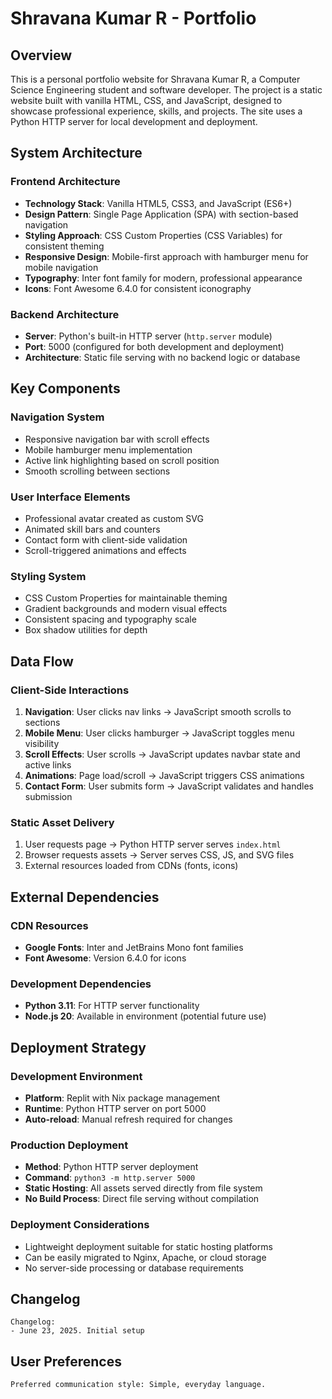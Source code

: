 # Shravana Kumar R - Portfolio

## Overview

This is a personal portfolio website for Shravana Kumar R, a Computer Science Engineering student and software developer. The project is a static website built with vanilla HTML, CSS, and JavaScript, designed to showcase professional experience, skills, and projects. The site uses a Python HTTP server for local development and deployment.

## System Architecture

### Frontend Architecture
- **Technology Stack**: Vanilla HTML5, CSS3, and JavaScript (ES6+)
- **Design Pattern**: Single Page Application (SPA) with section-based navigation
- **Styling Approach**: CSS Custom Properties (CSS Variables) for consistent theming
- **Responsive Design**: Mobile-first approach with hamburger menu for mobile navigation
- **Typography**: Inter font family for modern, professional appearance
- **Icons**: Font Awesome 6.4.0 for consistent iconography

### Backend Architecture
- **Server**: Python's built-in HTTP server (`http.server` module)
- **Port**: 5000 (configured for both development and deployment)
- **Architecture**: Static file serving with no backend logic or database

## Key Components

### Navigation System
- Responsive navigation bar with scroll effects
- Mobile hamburger menu implementation
- Active link highlighting based on scroll position
- Smooth scrolling between sections

### User Interface Elements
- Professional avatar created as custom SVG
- Animated skill bars and counters
- Contact form with client-side validation
- Scroll-triggered animations and effects

### Styling System
- CSS Custom Properties for maintainable theming
- Gradient backgrounds and modern visual effects
- Consistent spacing and typography scale
- Box shadow utilities for depth

## Data Flow

### Client-Side Interactions
1. **Navigation**: User clicks nav links → JavaScript smooth scrolls to sections
2. **Mobile Menu**: User clicks hamburger → JavaScript toggles menu visibility
3. **Scroll Effects**: User scrolls → JavaScript updates navbar state and active links
4. **Animations**: Page load/scroll → JavaScript triggers CSS animations
5. **Contact Form**: User submits form → JavaScript validates and handles submission

### Static Asset Delivery
1. User requests page → Python HTTP server serves `index.html`
2. Browser requests assets → Server serves CSS, JS, and SVG files
3. External resources loaded from CDNs (fonts, icons)

## External Dependencies

### CDN Resources
- **Google Fonts**: Inter and JetBrains Mono font families
- **Font Awesome**: Version 6.4.0 for icons

### Development Dependencies
- **Python 3.11**: For HTTP server functionality
- **Node.js 20**: Available in environment (potential future use)

## Deployment Strategy

### Development Environment
- **Platform**: Replit with Nix package management
- **Runtime**: Python HTTP server on port 5000
- **Auto-reload**: Manual refresh required for changes

### Production Deployment
- **Method**: Python HTTP server deployment
- **Command**: `python3 -m http.server 5000`
- **Static Hosting**: All assets served directly from file system
- **No Build Process**: Direct file serving without compilation

### Deployment Considerations
- Lightweight deployment suitable for static hosting platforms
- Can be easily migrated to Nginx, Apache, or cloud storage
- No server-side processing or database requirements

## Changelog

```
Changelog:
- June 23, 2025. Initial setup
```

## User Preferences

```
Preferred communication style: Simple, everyday language.
```